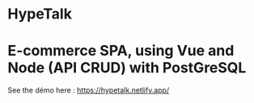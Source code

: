 # HypeTalk
# E-commerce SPA, using Vue and Node (API CRUD) with PostGreSQL
See the démo here : https://hypetalk.netlify.app/
